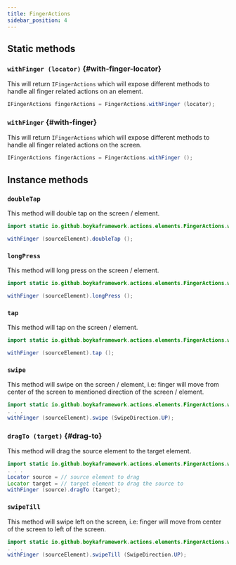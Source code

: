 ```yaml
---
title: FingerActions
sidebar_position: 4
---
```


## Static methods

### `withFinger (locator)` {#with-finger-locator}

This will return `IFingerActions` which will expose different methods to handle all finger related actions on an element.

```java
IFingerActions fingerActions = FingerActions.withFinger (locator);
```

### `withFinger` {#with-finger}

This will return `IFingerActions` which will expose different methods to handle all finger related actions on the screen.

```java
IFingerActions fingerActions = FingerActions.withFinger ();
```

## Instance methods

### `doubleTap`

This method will double tap on the screen / element.

```java
import static io.github.boykaframework.actions.elements.FingerActions.withFinger;

withFinger (sourceElement).doubleTap ();
```

### `longPress`

This method will long press on the screen / element.

```java
import static io.github.boykaframework.actions.elements.FingerActions.withFinger;

withFinger (sourceElement).longPress ();
```

### `tap`

This method will tap on the screen / element.

```java
import static io.github.boykaframework.actions.elements.FingerActions.withFinger;

withFinger (sourceElement).tap ();
```

### `swipe`

This method will swipe on the screen / element, i.e: finger will move from center of the screen to mentioned direction of the screen / element.

```java
import static io.github.boykaframework.actions.elements.FingerActions.withFinger;
. . .
withFinger (sourceElement).swipe (SwipeDirection.UP);
```

### `dragTo (target)` {#drag-to}

This method will drag the source element to the target element.

```java
import static io.github.boykaframework.actions.elements.FingerActions.withFinger;
. . .
Locator source = // source element to drag
Locator target = // target element to drag the source to
withFinger (source).dragTo (target);
```

### `swipeTill`

This method will swipe left on the screen, i.e: finger will move from center of the screen to left of the screen.

```java
import static io.github.boykaframework.actions.elements.FingerActions.withFinger;
. . .
withFinger (sourceElement).swipeTill (SwipeDirection.UP);
```
